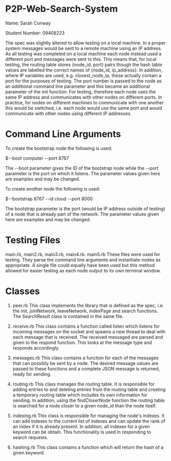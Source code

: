 P2P-Web-Search-System
=====================

Name: Sarah Conway

Student Number: 09408223

The spec was slightly altered to allow testing on a local machine.  In a proper system messages would be sent to a
remote machine using an IP address.  As all testing was completed on a local machine each node instead used a different
port and messages were sent to this.  This means that, for local testing, the routing table stores {node_id, port}
pairs though the hash table values are labelled the correct names of {node_id, ip_address}.  In addition, where
IP variables are used, e.g. closest_node_ip, these actually contain a port for the purposes of testing.  The port
number is passed to the node as an additional command line parameter and this became an additional parameter of the init
function.  For testing, therefore each node uses the same IP address and communicates with other nodes on different
ports.  In practice, for nodes on different machines to communicate with one another this would be switched, i.e. each
node would use the same port and would communicate with other nodes using different IP addresses.

Command Line Arguments
======================
To create the bootstrap node the following is used:

$--boot computer --port 8767

The --boot parameter gives the ID of the bootstrap node while the --port parameter is the port on which it listens.
The parameter values given here are examples and may be changed.

To create another node the following is used:

$--bootstrap 8767 --id cloud --port 8000

The bootstrap parameter is the port (would be IP address outside of testing) of a node that is already part of the
network. The parameter values given here are examples and may be changed.

Testing Files
=============

main.rb, main2.rb, main3.rb, main4.rb. main5.rb
These files were used for testing.  They parse the command line arguments and instantiate nodes as appropriate.  A
single file could equally have been used but this method allowed for easier testing as each node output to its own
terminal window.

Classes
=======

1. peer.rb
   This class implements the library that is defined as the spec, i.e. the init, joinNetwork, leaveNetwork, indexPage
   and search functions. The SearchResult class is contained in the same file.

2. receive.rb
   This class contains a function called listen which listens for incoming messages on the socket and spawns a new thread
   to deal with each message that is received.  The received messaged are parsed and given to the respond function.
   This looks at the message type and responds accordingly.

3. messages.rb
   This class contains a function for each of the messages that can possibly be sent by a node.  The desired message
   values are passed to these functions and a complete JSON message is returned, ready for sending.

4. routing.rb
   This class manages the routing table.  It is responsible for adding entries to and deleting entries from the routing
   table and creating a temporary routing table which includes its own information for sending.  In addition, using the
   findCloserNode function the routing table is searched for a node closer to a given node_id than the node itself.

5. indexing.rb
   This class is responsible for managing the node's indexes.  It can add indexes to the current list of indexes and can
   update the rank of an index if it is already present.  In addition, all indexes for a given keyword can be obtain.
   This functionality is used in responding to search requests.

6. hashing.rb
   This class contains a function which will return the hash of a given keyword.
